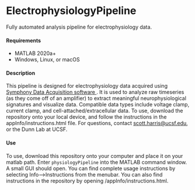 # ElectrophysiologyPipeline
Fully automated analysis pipeline for electrophysiology data.

<h4>Requirements</h4>
<ul>
  <li>MATLAB 2020a+</li>
  <li>Windows, Linux, or macOS</li>
</ul>

<h4>Description</h4>
<p>
This pipeline is designed for electrophysiology data acquired using <a href = "https://symphony-das.github.io/">Symphony Data Acquisition software </a>. It is used to analyze raw timeseries (as they come off of an amplifier) to extract meaningful neurophysiological signatures and visualize data. Compatible data types include voltage clamp, current clamp, and cell-attached/extracellular data. To use, download the repository onto your local device, and follow the instructions in the appInfo/instructions.html file. For questions, contact <a href="mailto:scott.harris@ucsf.edu">scott.harris@ucsf.edu</a>, or the Dunn Lab at UCSF.</p>

<h4>Use</h4>
<p>To use, download this repository onto your computer and place it on your matlab path. Enter <code>physiologyPipeline</code> into the MATLAB command window. A small GUI should open. You can find complete usage instructions by selecting Info-->Instructions from the menubar. You can also find instructions in the repository by opening /appInfo/instructions.html.</p>
